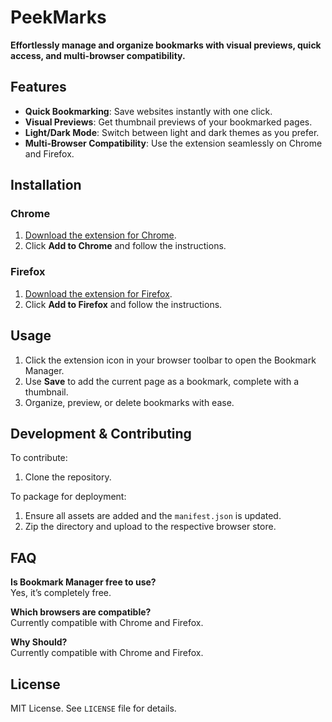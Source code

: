 # PeekMarks

**Effortlessly manage and organize bookmarks with visual previews, quick access, and multi-browser compatibility.**

## Features
- **Quick Bookmarking**: Save websites instantly with one click.
- **Visual Previews**: Get thumbnail previews of your bookmarked pages.
- **Light/Dark Mode**: Switch between light and dark themes as you prefer.
- **Multi-Browser Compatibility**: Use the extension seamlessly on Chrome and Firefox.

## Installation

### Chrome
1. [Download the extension for Chrome](https://chrome.google.com/webstore).
2. Click **Add to Chrome** and follow the instructions.

### Firefox
1. [Download the extension for Firefox](https://addons.mozilla.org).
2. Click **Add to Firefox** and follow the instructions.

## Usage
1. Click the extension icon in your browser toolbar to open the Bookmark Manager.
2. Use **Save** to add the current page as a bookmark, complete with a thumbnail.
3. Organize, preview, or delete bookmarks with ease.

## Development & Contributing
To contribute:
1. Clone the repository.

To package for deployment:
1. Ensure all assets are added and the `manifest.json` is updated.
2. Zip the directory and upload to the respective browser store.

## FAQ
**Is Bookmark Manager free to use?**  
Yes, it’s completely free.

**Which browsers are compatible?**  
Currently compatible with Chrome and Firefox.

**Why Should?**  
Currently compatible with Chrome and Firefox.

## License
MIT License. See `LICENSE` file for details.
